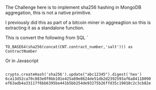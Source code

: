 The Challenge here is to implement sha256 hashing in MongoDB aggregation, this is not a native primitive.

I previously did this as part of a bitcoin miner in aggreagtion so this is extracting it as a standalone function.

This is convert the following from SQL `

`TO_BASE64(sha256(concat(CNT.contract_number,'salt'))) as ContractNumber`

Or in Javascript

```

crypto.createHash('sha256').update("abc12345").digest('hex')
6ca13d52ca70c883e0f0bb101e425a89e8624de51db2d2392593af6a84118090
ef63adb4a33117f6bb6395be441b5bb254de93275b26ffd35c19010c2c3cb82e
```

